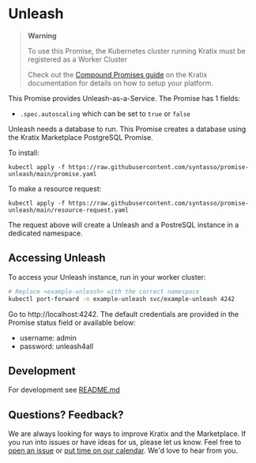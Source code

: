 # Unleash

> **Warning**
>
> To use this Promise, the Kubernetes cluster running Kratix must be registered
as a Worker Cluster
>
> Check out the [Compound Promises
guide](https://kratix.io/docs/main/guides/compound-promises) on the Kratix
documentation for details on how to setup your platform.

This Promise provides Unleash-as-a-Service. The Promise has 1 fields:
* `.spec.autoscaling` which can be set to `true` or `false`

Unleash needs a database to run. This Promise creates a database using the Kratix Marketplace PostgreSQL Promise.

To install:
```
kubectl apply -f https://raw.githubusercontent.com/syntasso/promise-unleash/main/promise.yaml
```

To make a resource request:
```
kubectl apply -f https://raw.githubusercontent.com/syntasso/promise-unleash/main/resource-request.yaml
```

The request above will create a Unleash and a PostreSQL instance in a dedicated namespace.

## Accessing Unleash

To access your Unleash instance, run in your worker cluster:

```bash
# Replace <example-unleash> with the correct namespace
kubectl port-forward -n example-unleash svc/example-unleash 4242
```

Go to http://localhost:4242. The default credentials are provided in the Promise status field or available below:

* username: admin
* password: unleash4all

## Development

For development see [README.md](./internal/README.md)

## Questions? Feedback?

We are always looking for ways to improve Kratix and the Marketplace. If you
run into issues or have ideas for us, please let us know. Feel free to [open an
issue](https://github.com/syntasso/kratix-marketplace/issues/new/choose) or
[put time on our calendar](https://www.syntasso.io/contact-us). We'd love to
hear from you.
